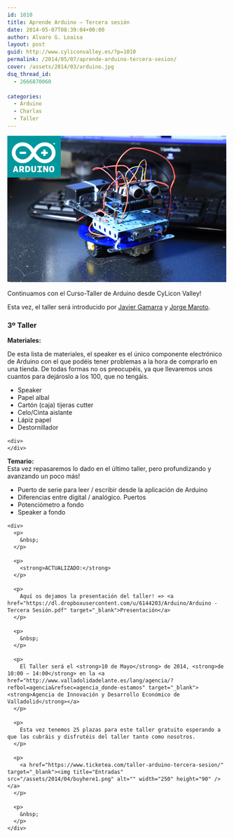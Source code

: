 ```yaml
---
id: 1010
title: Aprende Arduino – Tercera sesión
date: 2014-05-07T08:39:04+00:00
author: Alvaro G. Loaisa
layout: post
guid: http://www.cyliconvalley.es/?p=1010
permalink: /2014/05/07/aprende-arduino-tercera-sesion/
cover: /assets/2014/03/arduino.jpg
dsq_thread_id:
  - 2666870060

categories:
  - Arduino
  - Charlas
  - Taller
---
```

<img class="aligncenter" title="arduino" src="/assets/2014/03/arduino.jpg" alt="" width="500" height="333" />

Continuamos con el Curso-Taller de Arduino desde CyLicon Valley!

Esta vez, el taller será introducido por <a href="https://twitter.com/nhpatt" target="_blank">Javier Gamarra</a> y <a href="https://twitter.com/patoroco" target="_blank">Jorge Maroto</a>.

### **3º Taller**

<div>
  <strong>Materiales:</strong>
</div>

<div>
  <p>
    De esta lista de materiales, el speaker es el único componente electrónico de Arduino con el que podéis tener problemas a la hora de comprarlo en una tienda. De todas formas no os preocupéis, ya que llevaremos unos cuantos para dejároslo a los 100, que no tengáis.
  </p>
  
  <div>
    <ul>
      <li>
        Speaker
      </li>
      <li>
        Papel albal
      </li>
      <li>
        Cartón (caja) tijeras cutter
      </li>
      <li>
        Celo/Cinta aislante
      </li>
      <li>
        Lápiz papel
      </li>
      <li>
        Destornillador
      </li>
    </ul>
    
    <div>
    </div>
  </div>
  
  <div>
    <strong>Temario:</strong>
  </div>
  
  <div>
    Esta vez repasaremos lo dado en el último taller, pero profundizando y avanzando un poco más!
  </div>
  
  <div>
    <ul>
      <li>
        Puerto de serie para leer / escribir desde la aplicación de Arduino
      </li>
      <li>
        Diferencias entre digital / analógico. Puertos
      </li>
      <li>
        Potenciómetro a fondo
      </li>
      <li>
        Speaker a fondo
      </li>
    </ul>
    
    <div>
      <p>
        &nbsp;
      </p>
      
      <p>
        <strong>ACTUALIZADO:</strong>
      </p>
      
      <p>
        Aquí os dejamos la presentación del taller! => <a href="https://dl.dropboxusercontent.com/u/6144203/Arduino/Arduino - Tercera Sesión.pdf" target="_blank">Presentación</a>
      </p>
      
      <p>
        &nbsp;
      </p>
      
      <p>
        El Taller será el <strong>10 de Mayo</strong> de 2014, <strong>de 10:00 – 14:00</strong> en la <a href="http://www.valladolidadelante.es/lang/agencia/?refbol=agencia&refsec=agencia_donde-estamos" target="_blank"><strong>Agencia de Innovación y Desarrollo Económico de Valladolid</strong></a>
      </p>
      
      <p>
        Esta vez tenemos 25 plazas para este taller gratuito esperando a que las cubráis y disfrutéis del taller tanto como nosotros.
      </p>
      
      <p>
        <a href="https://www.ticketea.com/taller-arduino-tercera-sesion/" target="_blank"><img title="Entradas" src="/assets/2014/04/buyhere1.png" alt="" width="250" height="90" /></a>
      </p>
      
      <p>
        &nbsp;
      </p>
    </div>
  </div>
